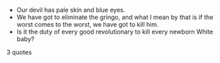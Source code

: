  - Our devil has pale skin and blue eyes.
 - We have got to eliminate the gringo, and what I mean by that is if the worst comes to the worst, we have got to kill him.
 - Is it the duty of every good revolutionary to kill every newborn White baby?

3 quotes